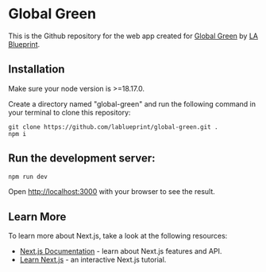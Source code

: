 # Global Green

This is the Github repository for the web app created for [Global Green](https://www.globalgreenjourneys.info/) by [LA Blueprint](https://lablueprint.org/).

## Installation

Make sure your node version is >=18.17.0.

Create a directory named "global-green" and run the following command in your terminal to clone this repository:

```
git clone https://github.com/lablueprint/global-green.git .
npm i
```

## Run the development server:

```bash
npm run dev
```

Open [http://localhost:3000](http://localhost:3000) with your browser to see the result.

## Learn More

To learn more about Next.js, take a look at the following resources:

- [Next.js Documentation](https://nextjs.org/docs) - learn about Next.js features and API.
- [Learn Next.js](https://nextjs.org/learn) - an interactive Next.js tutorial.
